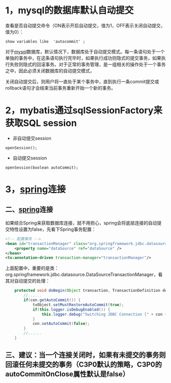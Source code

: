 # 1，mysql的数据库默认自动提交

 查看是否自动提交命令（ON表示开启自动提交，值为1，OFF表示关闭自动提交，值为0）：

```
show variables like  'autocommit' ;
```

对于[mysql](http://lib.csdn.net/base/mysql)数据库，默认情况下，数据库处于自动提交模式。每一条语句处于一个单独的事务中，在这条语句执行完毕时，如果执行成功则隐式的提交事务，如果执行失败则隐式的回滚事务。对于正常的事务管理，是一组相关的操作处于一个事务之中，因此必须关闭数据库的自动提交模式，

关闭自动提交后，则用户将一直处于某个事务中，直到执行一条commit提交或rollback语句才会结束当前事务重新开始一个新的事务。





# 2，mybatis通过sqlSessionFactory来获取SQL session

- 非自动提交session

```
openSession();
```

- 自动提交session

```
openSession(boolean autoCommit);
```



# 3，[spring](http://lib.csdn.net/base/javaee)连接

## 二、[spring](http://lib.csdn.net/base/javaee)连接

 如果结合Spring来获取数据库连接，就不用担心，spring会将底层连接的自动提交特性设置为false，先看下Spring事务配置：

```xml
<!-- 配置事务 -->  
<bean id="transactionManager" class="org.springframework.jdbc.datasource.DataSourceTransactionManager">  
    <property name="dataSource" ref="dataSource" />  
</bean>  
<tx:annotation-driven transaction-manager="transactionManager"/>
```



上面配置中，重要的是类：org.springframework.jdbc.datasource.DataSourceTransactionManager，看其对自动提交的处理：

```java
    protected void doBegin(Object transaction, TransactionDefinition definition) {  
        //......  
        if(con.getAutoCommit()) {  
            txObject.setMustRestoreAutoCommit(true);  
            if(this.logger.isDebugEnabled()) {  
                this.logger.debug("Switching JDBC Connection [" + con + "] to manual commit");  
            }  
            con.setAutoCommit(false);  
        }  
        //......  
    }  
```



## 三、建议：当一个连接关闭时，如果有未提交的事务则回滚任何未提交的事务（C3P0默认的策略，C3P0的autoCommitOnClose属性默认是false）



